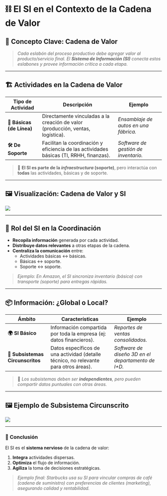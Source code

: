 # ⛓️ **El SI en el Contexto de la Cadena de Valor**  

## 🔗 **Concepto Clave: Cadena de Valor**  
> *Cada eslabón del proceso productivo debe agregar valor al producto/servicio final. El **Sistema de Información (SI)** conecta estos eslabones y provee información crítica a cada etapa.*  

---

## 🏗️ **Actividades en la Cadena de Valor**  
| Tipo de Actividad | Descripción | Ejemplo |  
|-------------------|------------|---------|  
| **🔧 Básicas (de Línea)** | Directamente vinculadas a la creación de valor (producción, ventas, logística). | *Ensamblaje de autos en una fábrica.* |  
| **🛠️ De Soporte** | Facilitan la coordinación y eficiencia de las actividades básicas (TI, RRHH, finanzas). | *Software de gestión de inventario.* |  

> 📌 **El SI es parte de la *infraestructura* (soporte)**, pero interactúa con **todas** las actividades, básicas y de soporte.  

---

## 🖼️ **Visualización: Cadena de Valor y SI**  
![](https://lh7-rt.googleusercontent.com/docsz/AD_4nXfh16aLgdbZ_awxHieXF3BnIToB0SA_zoH5D3J1LIRZdK3hSuO-3FZSzqHwEY66JLqwHY4GQ75m3SvEcz_79x-xUereIEvF-93fzRLzhlgfVtKJM9tiv-VN45HoC-9lskLj8OV2Eg?key=pSXgBAnsFKCLlD9I8kI19Q)  

---

## 🔄 **Rol del SI en la Coordinación**  
- **Recopila información** generada por cada actividad.  
- **Distribuye datos relevantes** a otras etapas de la cadena.  
- **Centraliza la comunicación** entre:  
  - Actividades básicas ↔ básicas.  
  - Básicas ↔ soporte.  
  - Soporte ↔ soporte.  

> *Ejemplo: En Amazon, el SI sincroniza inventario (básica) con transporte (soporte) para entregas rápidas.*  

---

## 📦 **Información: ¿Global o Local?**  
| Ámbito | Características | Ejemplo |  
|--------|----------------|---------|  
| **🌍 SI Básico** | Información compartida por toda la empresa (ej: datos financieros). | *Reportes de ventas consolidados.* |  
| **📍 Subsistemas Circunscritos** | Datos específicos de una actividad (detalle técnico, no relevante para otros áreas). | *Software de diseño 3D en el departamento de I+D.* |  

> 🔹 *Los subsistemas deben ser **independientes**, pero pueden compartir datos puntuales con otras áreas.*  

---

## 🖼️ **Ejemplo de Subsistema Circunscrito**  
![](https://lh7-rt.googleusercontent.com/docsz/AD_4nXd21yh2D2zCNpmBvT4im-NQmoyJDawnK9dQV79c789hNqxCXi3x4H9rlD17Palz39DzuAVpWAhS3qqBqtmAqXzN5GI1WF8bz4kN-8S3iGwWLxFIWmcfSS_CIWdK7-dfVheklnpvGQ?key=pSXgBAnsFKCLlD9I8kI19Q)  

---

### 🎯 **Conclusión**  
El SI es el **sistema nervioso** de la cadena de valor:  
1. **Integra** actividades dispersas.  
2. **Optimiza** el flujo de información.  
3. **Agiliza** la toma de decisiones estratégicas.  

> *Ejemplo final: Starbucks usa su SI para vincular compras de café (cadena de suministro) con preferencias de clientes (marketing), asegurando calidad y rentabilidad.*  
